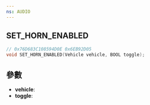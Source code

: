 ```yaml
---
ns: AUDIO
---
```

## SET_HORN_ENABLED

```c
// 0x76D683C108594D0E 0x6EB92D05
void SET_HORN_ENABLED(Vehicle vehicle, BOOL toggle);
```


## 參數
* **vehicle**: 
* **toggle**: 


